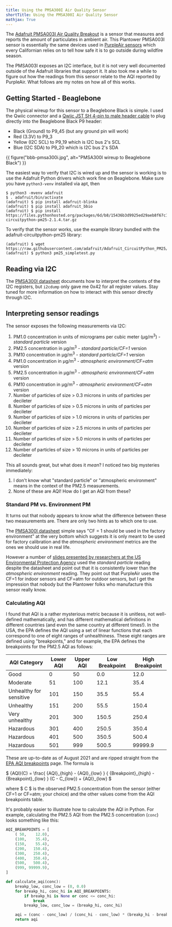 ```yaml
---
title: Using the PMSA300I Air Quality Sensor
shortTitle: Using the PMSA300I Air Quality Sensor
mathjax: True
---
```


The [Adafruit PMSA003I Air Quality Breakout][] is a sensor that measures and
reports the amount of particulates in ambient air.  This Plantower PMSA003I
sensor is essentially the same devices used in [PurpleAir sensors][] which
every Californian relies on to tell how safe it is to go outside during wildfire
season.

The PMSA003I exposes an I2C interface, but it is not very well documented
outside of the Adafruit libraries that support it.  It also took me a while to
figure out how the readings from this sensor relate to the AQI reported by
PurpleAir.  What follows are my notes on how all of this works.

## Getting Started - Beaglebone

The physical wireup for this sensor to a Beaglebone Black is simple.  I used
the Qwiic connector and a [Qwiic JST SH 4-pin to male header cable][] to plug
directly into the Beaglebone Black P9 header:

- Black (Ground) to P9\_45 (but any ground pin will work)
- Red (3.3V) to P9\_3
- Yellow (I2C SCL) to P9\_19 which is I2C bus 2's SCL
- Blue (I2C SDA) to P9\_20 which is I2C bus 2's SDA

{{ figure("bbb-pmsa300i.jpg", alt="PMSA300I wireup to Beaglebone Black") }}

The easiest way to verify that I2C is wired up and the sensor is working is to
use the Adafruit Python drivers which work fine on Beaglebone.  Make sure you
have `python3-venv` installed via apt, then

```
$ python3 -mvenv adafruit
$ . adafruit/bin/activate
(adafruit) $ pip install adafruit-blinka
(adafruit) $ pip install adafruit_bbio
(adafruit) $ pip install https://files.pythonhosted.org/packages/6d/b8/15436b3d9925ed29aeb8f67c1b18b708f37c95e2b4106da8c9585c9d810c/adafruit-circuitpython-pm25-2.1.4.tar.gz
```

To verify that the sensor works, use the example library bundled with the
adafruit-circuitpython-pm25 library:

```
(adafruit) $ wget https://raw.githubusercontent.com/adafruit/Adafruit_CircuitPython_PM25/main/examples/pm25_simpletest.py
(adafruit) $ python3 pm25_simpletest.py
```

## Reading via I2C

The [PMSA300I datasheet][] documents how to interpret the contents of the I2C
registers, but `i2cdump` only gave me 0x42 for all register values.  Stay tuned
for more information on how to interact with this sensor directly through I2C.

## Interpreting sensor readings

The sensor exposes the following measurements via I2C:

1. PM1.0 concentration in units of micrograms per cubic meter (&mu;g/m<sup>3</sup>) - _standard particle_ version
2. PM2.5 concentration in &mu;g/m<sup>3</sup> - _standard particle/CF=1_ version
3. PM10 concentration in &mu;g/m<sup>3</sup> - _standard particle/CF=1_ version
4. PM1.0 concentration in &mu;g/m<sup>3</sup> - _atmospheric environment/CF=atm_ version
5. PM2.5 concentration in &mu;g/m<sup>3</sup> - _atmospheric environment/CF=atm_ version
6. PM10 concentration in &mu;g/m<sup>3</sup> - _atmospheric environment/CF=atm_ version
7. Number of particles of size &gt; 0.3 microns in units of particles per decileter
8. Number of particles of size &gt; 0.5 microns in units of particles per decileter
9. Number of particles of size &gt; 1.0 microns in units of particles per decileter
10. Number of particles of size &gt; 2.5 microns in units of particles per decileter
11. Number of particles of size &gt; 5.0 microns in units of particles per decileter
12. Number of particles of size &gt; 10 microns in units of particles per decileter

This all sounds great, but what does it _mean_?  I noticed two big mysteries
immediately:

1. I don't know what "standard particle" or "atmospheric environment" means in
   the context of the PM2.5 measurements.
2. None of these are AQI!  How do I get an AQI from these?

### Standard PM vs. Environment PM

It turns out that nobody appears to know what the difference between these two
measurements are.  There are only two hints as to which one to use.

The [PMSA300I datasheet][] simple says "CF = 1 should be used in the factory
environment" at the very bottom which suggests it is only meant to be used for
factory calibration and the _atmospheric environment_ metrics are the ones we
should use in real life.

However a number of [slides presented by researchers at the US Environmental
Protection Agency][EPA PurpleAir slides] used the _standard particle_ reading
despite the datasheet and point out that it is consistently lower than the
_atmospheric environment_ reading.  They point out that PurpleAir uses the CF=1
for indoor sensors and CF=atm for outdoor sensors, but I get the impression that
nobody but the Plantower folks who manufacture this sensor really know.

### Calculating AQI

I found that AQI is a rather mysterious metric because it is unitless, not
well-defined mathematically, and has different mathematical definitions in
different countries (and even the same country at different times!).  In
the USA, the EPA defines the AQI using a set of linear functions that each
correspond to one of eight ranges of unhealthiness.  These eight ranges are
defined using "breakpoints," and for example, the EPA defines the breakpoints
for the PM2.5 AQI as follows:

AQI Category            | Lower AQI | Upper AQI | Low Breakpoint | High Breakpoint
------------------------|-----------|-----------|----------------|--------------
Good                    |         0 |        50 |            0.0 |         12.0
Moderate                |        51 |       100 |           12.1 |         35.4
Unhealthy for sensitive |       101 |       150 |           35.5 |         55.4
Unhealthy               |       151 |       200 |           55.5 |        150.4
Very unhealthy          |       201 |       300 |          150.5 |        250.4
Hazardous               |       301 |       400 |          250.5 |        350.4
Hazardous               |       401 |       500 |          350.5 |        500.4
Hazardous               |       501 |       999 |          500.5 |      99999.9

These are up-to-date as of August 2021 and are ripped straight from the [EPA AQI
breakpoints][EPA AQI breakpoints] page.  The formula is

$ {AQI}(C) = \frac{ {AQI}\_{high} - {AQI}\_{low} } { {Breakpoint}\_{high} - {Breakpoint}\_{low} } (C - C\_{low}) + {AQI}\_{low} $

where $ C $ is the observed PM2.5 concentration from the sensor (either CF=1 or
CF=atm; your choice) and the other values come from the AQI breakpoints table.

It's probably easier to illustrate how to calculate the AQI in Python.  For
example, calculating the PM2.5 AQI from the PM2.5 concentration (`conc`) looks
something like this:

```python
AQI_BREAKPOINTS = [
    ( 50,    12.0),
    (100,    35.4),
    (150,    55.4),
    (200,   150.4),
    (300,   250.4),
    (400,   350.4),
    (500,   500.4),
    (999, 99999.9),
]

def calculate_aqi(conc):
    breakp_low, conc_low = (0, 0.0)
    for breakp_hi, conc_hi in AQI_BREAKPOINTS:
        if breakp_hi is None or conc <= conc_hi:
            break
        breakp_low, conc_low = (breakp_hi, conc_hi)

    aqi = (conc - conc_low) / (conc_hi - conc_low) * (breakp_hi - breakp_low) + breakp_low
    return aqi
```

[PMSA300I datasheet]: https://cdn-shop.adafruit.com/product-files/4632/4505_PMSA003I_series_data_manual_English_V2.6.pdf
[Adafruit PMSA003I Air Quality Breakout]: https://www.adafruit.com/product/4632
[PurpleAir sensors]: https://purpleair.com
[Qwiic JST SH 4-pin to male header cable]: https://www.adafruit.com/product/4209
[EPA PurpleAir slides]: https://www.epa.gov/sites/default/files/2021-04/documents/wildfires_and_air_quality_part_1_-_airnow_maps_and_sensors_for_communities_tribal_experience_with_the_tools.pdf
[EPA AQI breakpoints]: https://aqs.epa.gov/aqsweb/documents/codetables/aqi_breakpoints.html
